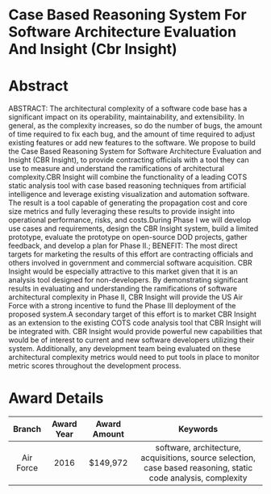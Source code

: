
Case Based Reasoning System For Software Architecture Evaluation And Insight (Cbr Insight)
==========================================================================================

# Abstract


ABSTRACT: The architectural complexity of a software code base has a significant impact on its operability, maintainability, and extensibility. In general, as the complexity increases, so do the number of bugs, the amount of time required to fix each bug, and the amount of time required to adjust existing features or add new features to the software. We propose to build the Case Based Reasoning System for Software Architecture Evaluation and Insight (CBR Insight), to provide contracting officials with a tool they can use to measure and understand the ramifications of architectural complexity.CBR Insight will combine the functionality of a leading COTS static analysis tool with case based reasoning techniques from artificial intelligence and leverage existing visualization and automation software. The result is a tool capable of generating the propagation cost and core size metrics and fully leveraging these results to provide insight into operational performance, risks, and costs.During Phase I we will develop use cases and requirements, design the CBR Insight system, build a limited prototype, evaluate the prototype on open-source DOD projects, gather feedback, and develop a plan for Phase II.; BENEFIT: The most direct targets for marketing the results of this effort are contracting officials and others involved in government and commercial software acquisition. CBR Insight would be especially attractive to this market given that it is an analysis tool designed for non-developers. By demonstrating significant results in evaluating and understanding the ramifications of software architectural complexity in Phase II, CBR Insight will provide the US Air Force with a strong incentive to fund the Phase III deployment of the proposed system.A secondary target of this effort is to market CBR Insight as an extension to the existing COTS code analysis tool that CBR Insight will be integrated with. CBR Insight would provide powerful new capabilities that would be of interest to current and new software developers utilizing their system. Additionally, any development team being evaluated on these architectural complexity metrics would need to put tools in place to monitor metric scores throughout the development process.  

# Award Details

|Branch|Award Year|Award Amount|Keywords|
| :---: | :---: | :---: | :---: |
|Air Force|2016|$149,972|software, architecture, acquisitions, source selection, case based reasoning, static code analysis, complexity|
